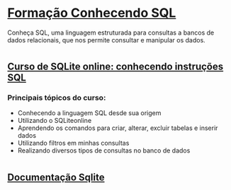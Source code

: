 # [Formação Conhecendo SQL](https://cursos.alura.com.br/formacao-conhecendo-sql)
Conheça SQL, uma linguagem estruturada para consultas a bancos de dados relacionais, que nos permite consultar e manipular os dados.

#
## [Curso de SQLite online: conhecendo instruções SQL](https://cursos.alura.com.br/course/sqlite-online-conhecendo-instrucoes-sql)


### Principais tópicos do curso:

- Conhecendo a linguagem SQL desde sua origem
- Utilizando o SQLiteonline
- Aprendendo os comandos para criar, alterar, excluir tabelas e inserir dados
- Utilizando filtros em minhas consultas
- Realizando diversos tipos de consultas no banco de dados

#
## [Documentação Sqlite](https://www.sqlite.org/docs.html)
